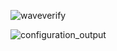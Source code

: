 


![waveverify](https://user-images.githubusercontent.com/65378020/118542280-ccef3f80-b720-11eb-897c-9992cc552169.png)


![configuration_output](https://user-images.githubusercontent.com/65378020/118542309-d678a780-b720-11eb-8189-68d61371d2ba.png)
